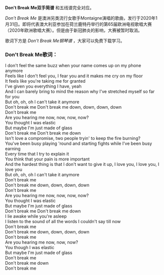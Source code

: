 

**Don't Break Me双手简谱** 和五线谱完全对应。

_Don't Break Me_
是澳洲另类流行女歌手Montaigne演唱的歌曲，发行于2020年1月31日。即将代表澳大利亚参加在荷兰鹿特丹举行的第65届欧洲电视歌唱大赛（2020年欧洲歌唱大赛）。但是由于新冠肺炎的影响，大赛被暂时取消。

歌词下方是 _Don't Break Me钢琴谱_ ，大家可以免费下载学习。

### Don't Break Me歌词：

I don't feel the same buzz when your name comes up on my phone anymore  
Feels like I don't feel you, I fear you and it makes me cry on my floor  
It feels like you're taking me for granted  
I've given you everything I have, yeah  
And I can barely bring to mind the reason why I've stretched myself so far for
you  
But oh, oh, oh I can't take it anymore  
Don't break me Don't break me down, down, down, down  
Don't break me  
Are you hearing me now, now, now, now?  
You thought I was elastic  
But maybe I'm just made of glass  
Don't break me Don't break me down  
Isn't love a compromise, two people tryin' to keep the fire burning?  
You've been busy playing 'round and starting fights while I've been busy
earning  
Every time that I try to explain it  
You think that your pain is more important  
And the hardest thing is that I don't want to give it up, I love you, I love
you, I love you  
But oh, oh, oh I can't take it anymore  
Don't break me  
Don't break me down, down, down, down  
Don't break me  
Are you hearing me now, now, now, now?  
You thought I was elastic  
But maybe I'm just made of glass  
Don't break me Don't break me down  
I lie awake while you're asleep  
I listen to the sound of all the words I couldn't say till now  
Don't break me  
Don't break me down, down, down, down  
Don't break me  
Are you hearing me now, now, now?  
You though I was elastic  
But maybe I'm just made of glass  
Don't break me  
Don't break me down  
Don't break me


